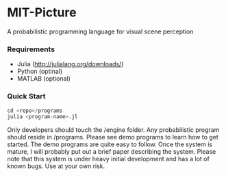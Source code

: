# MIT-Picture
A probabilistic programming language for visual scene perception

### Requirements
* Julia (http://julialang.org/downloads/)
* Python (optinal)
* MATLAB (optional)

### Quick Start
```python
cd <repo>/programs
julia <program-name>.jl
```
Only developers should touch the <repo>/engine folder. Any probabilistic program should reside in <repo>/programs. Please see demo programs to learn how to get started. The demo programs are quite easy to follow. Once the system is mature, I will probably put out a brief paper describing the system. Please note that this system is under heavy initial development and has a lot of known bugs. Use at your own risk. 
